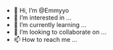 - 👋 Hi, I’m @Emmyyo
- 👀 I’m interested in ...
- 🌱 I’m currently learning ...
- 💞️ I’m looking to collaborate on ...
- 📫 How to reach me ...

<!---
Emmyyo/Emmyyo is a ✨ special ✨ repository because its `README.md` (this file) appears on your GitHub profile.
You can click the Preview link to take a look at your changes.
--->
